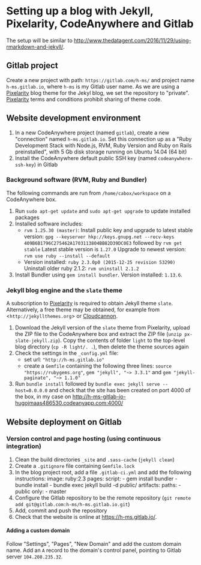 # Setting up a blog with Jekyll, Pixelarity, CodeAnywhere and Gitlab

The setup will be similar to <http://www.thedatagent.com/2016/11/29/using-rmarkdown-and-jekyll/>.

## Gitlab project

Create a new project with path: `https://gitlab.com/h-ms/` and project name `h-ms.gitlab.io`,
where `h-ms` is my Gitlab user name.
As we are using a [Pixelarity](https://pixelarity.com) blog theme for the Jekyl blog, we set the repository to "private". 
[Pixelarity](https://pixelarity.com) terms and conditions prohibit sharing of theme code.


## Website development environment

1.  In a new CodeAnywhere project (named `gitlab`), create a new "connection" named `h-ms.gitlab.io`.
    Set this connection up as a "Ruby Development Stack with Node.js, RVM, Ruby Version and Ruby on Rails preinstalled", 
    with 5 Gb disk storage running on Ubuntu 14.04 (64 bit)
2.  Install the CodeAnywhere default public SSH key (named `codeanywhere-ssh-key`) in Gitlab


### Background software (RVM, Ruby and Bundler)

The following commands are run from `/home/cabox/workspace` on a CodeAnywhere box.

1.  Run `sudo apt-get update` and `sudo apt-get upgrade` to update installed packages
2.  Installed software includes:
    *   `rvm 1.25.30 (master)`: 
         Install public key and upgrade to latest stable version:
         `gpg --keyserver hkp://keys.gnupg.net --recv-keys 409B6B1796C275462A1703113804BB82D39DC0E3` followed by
         `rvm get stable`
         Latest stable version is `1.27.0`
         Upgrade to newest version:
         `rvm use ruby --install --default`
    *   Version installed: `ruby 2.3.0p0 (2015-12-25 revision 53290)`
        Uninstall older ruby 2.1.2: `rvm uninstall 2.1.2`
3.  Install Bundler using `gem install bundler`. Version installed: `1.13.6`.


### Jekyll blog engine and the `slate` theme

A subscription to [Pixelarity](https://pixelarity.com) is required to obtain Jekyll theme `slate`.
Alternatively, a free theme may be obtained, for example from <`http://jekyllthemes.org`> or
[Cloudcannon](http://cloudcannon.com/announcements/2016/12/05/free-jekyll-templates/).

1.  Download the Jekyll version of the `slate` theme from Pixelarity, upload the ZIP file to the CodeAnywhere box and
    extract the ZIP file (`unzip px-slate-jekyll.zip`).
    Copy the contents of folder `light` to the top-level blog directory (`cp -R light/. .`), 
    then delete the theme sources again
2.  Check the settings in the `_config.yml` file:
    *   set url: `"http://h-ms.gitlab.io"`
    *   create a `Gemfile` containing the following three lines: `source "https://rubygems.org"`,
        `gem "jekyll", "~> 3.3.1"` and `gem "jekyll-paginate", "~> 1.1.0"`
3.  Run `bundle install` followed by `bundle exec jekyll serve --host=0.0.0.0` and
    check that the site has been created on port 4000 of the box, in my case on <http://h-ms-gitlab-io-hugojmaas486530.codeanyapp.com:4000/>

    
## Website deployment on Gitlab

### Version control and page hosting (using continuous integration)
 
1.  Clean the build directories `_site` and `.sass-cache` (`jekyll clean`)
2.  Create a `.gitignore` file containing `Gemfile.lock`
3.  In the blog project root, add a file `.gitlab-ci.yml` and add the following instructions:
            image: ruby:2.3
            pages: 
              script: 
              - gem install bundler
              - bundle install
              - bundle exec jekyll build -d public/ 
              artifacts: 
                paths: 
                - public 
              only: 
              - master
4.  Configure the Gitlab repository to be the remote repository (`git remote add git@gitlab.com:h-ms/h-ms.gitlab.io.git`)
5.  Add, commit and push the repository
6.  Check that the website is online at <https://h-ms.gitlab.io/>.


#### Adding a custom domain

Follow "Settings", "Pages", "New Domain" and add the custom domain name.
Add an `A` record to the domain's control panel, pointing to Gitlab server `104.208.235.32`.















